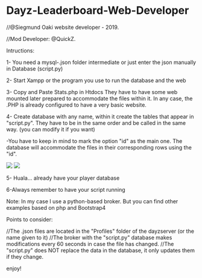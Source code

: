 # Dayz-Leaderboard-Web-Developer

//@Siegmund Oaki website developer - 2019.

//Mod Developer: @QuickZ.




Intructions:

1- You need a mysql-.json folder intermediate or just enter the json manually in Database (script.py)

2- Start Xampp or the program you use to run the database and the web

3- Copy and Paste Stats.php in Htdocs
They have to have some web mounted later prepared to accommodate the files within it. In any case, the .PHP is already configured to have a very basic website.

4- Create database with any name, within it create the tables that appear in "script.py". They have to be in the same order and be called in the same way. (you can modify it if you want)

  -You have to keep in mind to mark the option "id" as the main one. The database will accommodate the files in their corresponding rows     using the "id".

<img src="https://i.imgur.com/7o14JSC.png" />

<img src="https://i.imgur.com/cHrolv6.png" />

5- Huala... already have your player database

6-Always remember to have your script running



Note: In my case I use a python-based broker. But you can find other examples based on php and Bootstrap4


Points to consider:

//The .json files are located in the "Profiles" folder of the dayzserver (or the name given to it)
//The broker with the "script.py" database makes modifications every 60 seconds in case the file has changed.
//The "script.py" does NOT replace the data in the database, it only updates them if they change.

enjoy!

